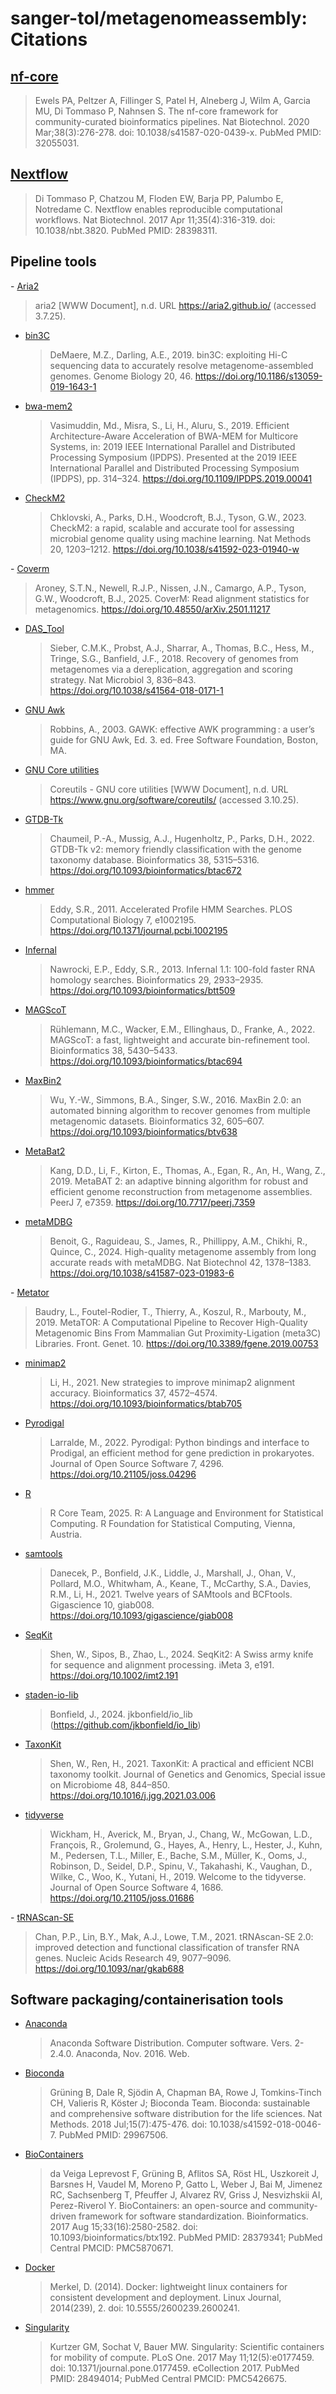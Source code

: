 # sanger-tol/metagenomeassembly: Citations

## [nf-core](https://pubmed.ncbi.nlm.nih.gov/32055031/)

> Ewels PA, Peltzer A, Fillinger S, Patel H, Alneberg J, Wilm A, Garcia MU, Di Tommaso P, Nahnsen S. The nf-core framework for community-curated bioinformatics pipelines. Nat Biotechnol. 2020 Mar;38(3):276-278. doi: 10.1038/s41587-020-0439-x. PubMed PMID: 32055031.

## [Nextflow](https://pubmed.ncbi.nlm.nih.gov/28398311/)

> Di Tommaso P, Chatzou M, Floden EW, Barja PP, Palumbo E, Notredame C. Nextflow enables reproducible computational workflows. Nat Biotechnol. 2017 Apr 11;35(4):316-319. doi: 10.1038/nbt.3820. PubMed PMID: 28398311.

## Pipeline tools

- [Aria2](https://aria2.github.io/)

> aria2 [WWW Document], n.d. URL https://aria2.github.io/ (accessed 3.7.25).

- [bin3C](https://github.com/cerebis/bin3C)

  > DeMaere, M.Z., Darling, A.E., 2019. bin3C: exploiting Hi-C sequencing data to accurately resolve metagenome-assembled genomes. Genome Biology 20, 46. https://doi.org/10.1186/s13059-019-1643-1

- [bwa-mem2](https://github.com/bwa-mem2/bwa-mem2)

  > Vasimuddin, Md., Misra, S., Li, H., Aluru, S., 2019. Efficient Architecture-Aware Acceleration of BWA-MEM for Multicore Systems, in: 2019 IEEE International Parallel and Distributed Processing Symposium (IPDPS). Presented at the 2019 IEEE International Parallel and Distributed Processing Symposium (IPDPS), pp. 314–324. https://doi.org/10.1109/IPDPS.2019.00041

- [CheckM2](https://github.com/chklovski/CheckM2)
  > Chklovski, A., Parks, D.H., Woodcroft, B.J., Tyson, G.W., 2023. CheckM2: a rapid, scalable and accurate tool for assessing microbial genome quality using machine learning. Nat Methods 20, 1203–1212. https://doi.org/10.1038/s41592-023-01940-w

- [Coverm](https://github.com/wwood/CoverM)

> Aroney, S.T.N., Newell, R.J.P., Nissen, J.N., Camargo, A.P., Tyson, G.W., Woodcroft, B.J., 2025. CoverM: Read alignment statistics for metagenomics. https://doi.org/10.48550/arXiv.2501.11217

- [DAS_Tool](https://github.com/cmks/DAS_Tool)

  > Sieber, C.M.K., Probst, A.J., Sharrar, A., Thomas, B.C., Hess, M., Tringe, S.G., Banfield, J.F., 2018. Recovery of genomes from metagenomes via a dereplication, aggregation and scoring strategy. Nat Microbiol 3, 836–843. https://doi.org/10.1038/s41564-018-0171-1

- [GNU Awk](https://www.gnu.org/software/gawk/manual/gawk.html)

  > Robbins, A., 2003. GAWK: effective AWK programming : a user’s guide for GNU Awk, Ed. 3. ed. Free Software Foundation, Boston, MA.

- [GNU Core utilities](https://www.gnu.org/software/coreutils/)

  > Coreutils - GNU core utilities [WWW Document], n.d. URL https://www.gnu.org/software/coreutils/ (accessed 3.10.25).

- [GTDB-Tk](https://github.com/Ecogenomics/GTDBTk)

  > Chaumeil, P.-A., Mussig, A.J., Hugenholtz, P., Parks, D.H., 2022. GTDB-Tk v2: memory friendly classification with the genome taxonomy database. Bioinformatics 38, 5315–5316. https://doi.org/10.1093/bioinformatics/btac672

- [hmmer](http://hmmer.org/)

  > Eddy, S.R., 2011. Accelerated Profile HMM Searches. PLOS Computational Biology 7, e1002195. https://doi.org/10.1371/journal.pcbi.1002195

- [Infernal](http://eddylab.org/infernal/)

  > Nawrocki, E.P., Eddy, S.R., 2013. Infernal 1.1: 100-fold faster RNA homology searches. Bioinformatics 29, 2933–2935. https://doi.org/10.1093/bioinformatics/btt509

- [MAGScoT](https://github.com/ikmb/MAGScoT)

  > Rühlemann, M.C., Wacker, E.M., Ellinghaus, D., Franke, A., 2022. MAGScoT: a fast, lightweight and accurate bin-refinement tool. Bioinformatics 38, 5430–5433. https://doi.org/10.1093/bioinformatics/btac694

- [MaxBin2](https://sourceforge.net/projects/maxbin2/)

  > Wu, Y.-W., Simmons, B.A., Singer, S.W., 2016. MaxBin 2.0: an automated binning algorithm to recover genomes from multiple metagenomic datasets. Bioinformatics 32, 605–607. https://doi.org/10.1093/bioinformatics/btv638

- [MetaBat2](https://bitbucket.org/berkeleylab/metabat)

  > Kang, D.D., Li, F., Kirton, E., Thomas, A., Egan, R., An, H., Wang, Z., 2019. MetaBAT 2: an adaptive binning algorithm for robust and efficient genome reconstruction from metagenome assemblies. PeerJ 7, e7359. https://doi.org/10.7717/peerj.7359

- [metaMDBG](https://github.com/GaetanBenoitDev/metaMDBG)
  > Benoit, G., Raguideau, S., James, R., Phillippy, A.M., Chikhi, R., Quince, C., 2024. High-quality metagenome assembly from long accurate reads with metaMDBG. Nat Biotechnol 42, 1378–1383. https://doi.org/10.1038/s41587-023-01983-6

- [Metator](https://github.com/koszullab/metaTOR/)

> Baudry, L., Foutel-Rodier, T., Thierry, A., Koszul, R., Marbouty, M., 2019. MetaTOR: A Computational Pipeline to Recover High-Quality Metagenomic Bins From Mammalian Gut Proximity-Ligation (meta3C) Libraries. Front. Genet. 10. https://doi.org/10.3389/fgene.2019.00753

- [minimap2](https://github.com/lh3/minimap2)

  > Li, H., 2021. New strategies to improve minimap2 alignment accuracy. Bioinformatics 37, 4572–4574. https://doi.org/10.1093/bioinformatics/btab705

- [Pyrodigal](https://pyrodigal.readthedocs.io/)

  > Larralde, M., 2022. Pyrodigal: Python bindings and interface to Prodigal, an efficient method for gene prediction in prokaryotes. Journal of Open Source Software 7, 4296. https://doi.org/10.21105/joss.04296

- [R](https://www.r-project.org/)

  > R Core Team, 2025. R: A Language and Environment for Statistical Computing. R Foundation for Statistical Computing, Vienna, Austria.

- [samtools](https://www.htslib.org/)

  > Danecek, P., Bonfield, J.K., Liddle, J., Marshall, J., Ohan, V., Pollard, M.O., Whitwham, A., Keane, T., McCarthy, S.A., Davies, R.M., Li, H., 2021. Twelve years of SAMtools and BCFtools. Gigascience 10, giab008. https://doi.org/10.1093/gigascience/giab008

- [SeqKit](https://bioinf.shenwei.me/seqkit/)

  > Shen, W., Sipos, B., Zhao, L., 2024. SeqKit2: A Swiss army knife for sequence and alignment processing. iMeta 3, e191. https://doi.org/10.1002/imt2.191

- [staden-io-lib](https://github.com/jkbonfield/io_lib)

  > Bonfield, J., 2024. jkbonfield/io_lib (https://github.com/jkbonfield/io_lib)

- [TaxonKit](https://bioinf.shenwei.me/taxonkit/)

  > Shen, W., Ren, H., 2021. TaxonKit: A practical and efficient NCBI taxonomy toolkit. Journal of Genetics and Genomics, Special issue on Microbiome 48, 844–850. https://doi.org/10.1016/j.jgg.2021.03.006

- [tidyverse](https://www.tidyverse.org/)
  > Wickham, H., Averick, M., Bryan, J., Chang, W., McGowan, L.D., François, R., Grolemund, G., Hayes, A., Henry, L., Hester, J., Kuhn, M., Pedersen, T.L., Miller, E., Bache, S.M., Müller, K., Ooms, J., Robinson, D., Seidel, D.P., Spinu, V., Takahashi, K., Vaughan, D., Wilke, C., Woo, K., Yutani, H., 2019. Welcome to the tidyverse. Journal of Open Source Software 4, 1686. https://doi.org/10.21105/joss.01686

- [tRNAScan-SE](https://github.com/UCSC-LoweLab/tRNAscan-SE)

> Chan, P.P., Lin, B.Y., Mak, A.J., Lowe, T.M., 2021. tRNAscan-SE 2.0: improved detection and functional classification of transfer RNA genes. Nucleic Acids Research 49, 9077–9096. https://doi.org/10.1093/nar/gkab688

## Software packaging/containerisation tools

- [Anaconda](https://anaconda.com)

  > Anaconda Software Distribution. Computer software. Vers. 2-2.4.0. Anaconda, Nov. 2016. Web.

- [Bioconda](https://pubmed.ncbi.nlm.nih.gov/29967506/)

  > Grüning B, Dale R, Sjödin A, Chapman BA, Rowe J, Tomkins-Tinch CH, Valieris R, Köster J; Bioconda Team. Bioconda: sustainable and comprehensive software distribution for the life sciences. Nat Methods. 2018 Jul;15(7):475-476. doi: 10.1038/s41592-018-0046-7. PubMed PMID: 29967506.

- [BioContainers](https://pubmed.ncbi.nlm.nih.gov/28379341/)

  > da Veiga Leprevost F, Grüning B, Aflitos SA, Röst HL, Uszkoreit J, Barsnes H, Vaudel M, Moreno P, Gatto L, Weber J, Bai M, Jimenez RC, Sachsenberg T, Pfeuffer J, Alvarez RV, Griss J, Nesvizhskii AI, Perez-Riverol Y. BioContainers: an open-source and community-driven framework for software standardization. Bioinformatics. 2017 Aug 15;33(16):2580-2582. doi: 10.1093/bioinformatics/btx192. PubMed PMID: 28379341; PubMed Central PMCID: PMC5870671.

- [Docker](https://dl.acm.org/doi/10.5555/2600239.2600241)

  > Merkel, D. (2014). Docker: lightweight linux containers for consistent development and deployment. Linux Journal, 2014(239), 2. doi: 10.5555/2600239.2600241.

- [Singularity](https://pubmed.ncbi.nlm.nih.gov/28494014/)

  > Kurtzer GM, Sochat V, Bauer MW. Singularity: Scientific containers for mobility of compute. PLoS One. 2017 May 11;12(5):e0177459. doi: 10.1371/journal.pone.0177459. eCollection 2017. PubMed PMID: 28494014; PubMed Central PMCID: PMC5426675.
